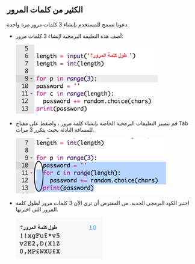 ## الكثير من كلمات المرور

دعونا نسمح للمستخدم بإنشاء 3 كلمات مرور مرة واحدة.



+ أضف هذه التعليمة البرمجية لإنشاء 3 كلمات مرور:

    ![لقطة الشاشة](images/passwords-num-loop.png)

+ قم بتمييز التعليمات البرمجية الخاصة بإنشاء كلمة مرور ، واضغط على مفتاح Tab للمسافة البادئة بحيث يتكرر 3 مرات.

    ![لقطة شاشة](images/passwords-num-indent.png)

+ اختبر الكود البرمجي الجديد. من المفترض أن ترى الآن 3 كلمات مرور لطول كلمة المرور التي اخترتها.

    ![لقطة الشاشة](images/passwords-num-test.png)




